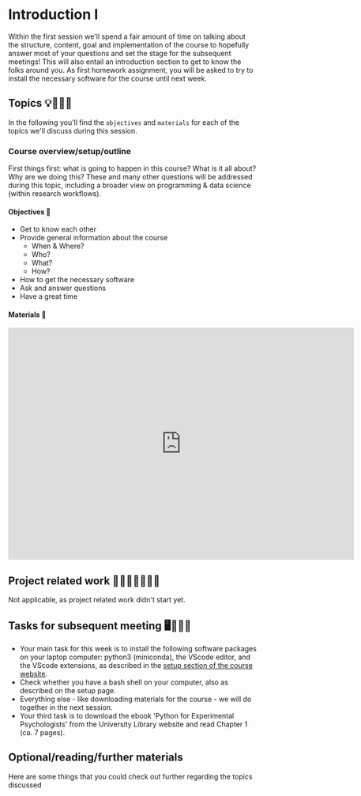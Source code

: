 # Introduction I

Within the first session we'll spend a fair amount of time on talking about the structure, content, goal and implementation of the course to hopefully answer most of your questions and set the stage for the subsequent meetings! This will also entail an introduction section to get to know the folks around you. As first homework assignment, you will be asked to try to install the necessary software for the course until next week. 

## Topics 💡👨🏻‍🏫

In the following you'll find the `objectives` and `materials` for each of the topics we'll discuss during this session.

### Course overview/setup/outline

First things first: what is going to happen in this course? What is it all about? Why are we doing this? These and many other questions will be addressed during this topic, including a broader view on programming & data science (within research workflows).

#### Objectives 📍
- Get to know each other
- Provide general information about the course
    - When & Where?
    - Who?
    - What?
    - How?
- How to get the necessary software  
- Ask and answer questions
- Have a great time

#### Materials 📓

<iframe src="https://docs.google.com/presentation/d/13hKb426iS1VW4f2lnzGghRDgtjFgRFQg/edit?usp=sharing&ouid=111947409952022928265&rtpof=true&sd=true" frameborder="0" width="700" height="470" allowfullscreen="true" mozallowfullscreen="true" webkitallowfullscreen="true"></iframe>

## Project related work 🥼🧑🏿‍🔬👩🏻‍🔬

Not applicable, as project related work didn't start yet.

## Tasks for subsequent meeting 🖥️✍🏽📖

- Your main task for this week is to install the following software packages on your laptop computer: python3 (miniconda), the VScode editor, and the VScode extensions, as described in the [setup section of the course website](https://cfiebach.github.io/Python_For_Psychologists_25-26/setup.html). 
- Check whether you have a bash shell on your computer, also as described on the setup page.
- Everything else - like downloading materials for the course - we will do together in the next session.
- Your third task is to download the ebook 'Python for Experimental Psychologists' from the University Library website and read Chapter 1 (ca. 7 pages).

## Optional/reading/further materials

Here are some things that you could check out further regarding the topics discussed

